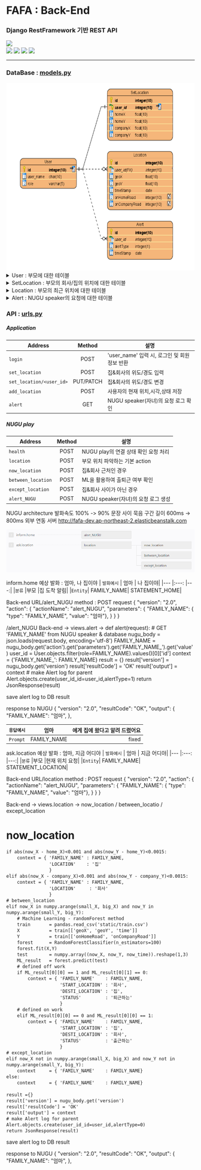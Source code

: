 # FAFA : Back-End
### Django RestFramework 기반 REST API
<div>
<img src="https://img.shields.io/badge/NUGU%20play-2.0-brightgreen?style=flat-square" />
</div>
<div>
<img src="https://img.shields.io/badge/Python-3.6-blue?style=flat-square" />
<img src="https://img.shields.io/badge/Django-2.1.1-blue?style=flat-square" />
<img src="https://img.shields.io/badge/DRF-3.11.0-blue?style=flat-square" />
<img src="https://img.shields.io/badge/SQlite-3.21.0-blue?style=flat-square" />
</div>

- - -

### DataBase : [models.py](https://github.com/HYUcoolguy/FAFA/blob/main/Back-End/FAFA/models.py)
<img src="../document/src/DataModel.png" height="500">

<details>
    <summary>User : 부모에 대한 테이블</summary>
    | 필드      | 타입  | 역할                          | 예시                   |
    |---        |---  |---                          |---                    |
    |`id`       |int    |(PK)사용자 고유 id 값         | 1, 2, 3...             |
    |`user_name`|char   |Application 로그인 시 필요한 ID| 'mother', 'father' |
    |`role`     |varchar|NUGU에서 전달 받은 Entity(FAMILY_NAME) | '엄마', '아빠'          |
</details>


<details>
    <summary>SetLocation : 부모의 회사/집의 위치에 대한 테이블</summary>
    | 필드      | 타입  | 역할                          | 예시                   |
    |---        |---  |---                          |---                    |
    |`id`       |int    |(PK) 고유 id 값        | 1, 2, 3...             |
    |`user_id`  |int   |(FK) User 테이블의 id | 1, 2, 3 ... |
    |`homeX`     |float|사용자의 집 위도| 36.1234  |
    |`homeY`     |float|사용자의 집 경도 | 123.1234      |
    |`companyX`     |float|사용자의 회사 위도 | 35.1234    |
    |`companyY`   |float|사용자의 회사 경도 | 122.4567     |
</details>

<details>
    <summary>Location : 부모의 최근 위치에 대한 테이블</summary>
    | 필드      | 타입  | 역할                          | 예시                   |
    |---        |---  |---                          |---                    |
    |`id`       |int    |(PK) 고유 id 값        | 1, 2, 3...             |
    |`user_id`  |int   |(FK) User 테이블의 id | 1, 2, 3 ... |
    |`geoX`     |float|사용자의 현재 위도| 36.1234  |
    |`geoY`     |float|사용자의 현재 경도 | 123.1234      |
    |`timeStamp`     |date|사용자의 데이터를 저장한 시각 |2020-12-02T...    |
    |`onHomeRoad`     |int|퇴근길 표시 (ML 사용)| 0, 1    |
    |`onCompanyRoad`   |int|출근길 표시 (ML 사용)| 0, 1     |
</details>

<details>
    <summary>Alert : NUGU speaker의 요청에 대한 테이블</summary>
    | 필드      | 타입  | 역할                          | 예시                   |
    |---        |---  |---                          |---                    |
    |`id`       |int    |(PK) 고유 id 값        | 1, 2, 3...             |
    |`user_id`  |int   |(FK) User 테이블의 id | 1, 2, 3 ... |
    |`alertType`     |int|NUGU 스피커의 Intent 분류| 0, 1  |
    |`timeStamp`     |date|자녀의 NUGU 스피커 요청을 저장한 시각 |2020-12-02T...    |
</details>



### API : [urls.py](https://github.com/HYUcoolguy/FAFA/blob/main/Back-End/FAFA/urls.py)

##### Application

| Address               | Method  | 설명|
|---                    |:---:    |---                          |
|`login`                |POST     |'user_name' 입력 시, 로그인 및 회원 정보 반환|
|`set_location`         |POST     |집&회사의 위도/경도 입력|
|`set_location/<user_id>` |PUT/PATCH|집&회사의 위도/경도 변경|
|`add_location`         |POST     |사용자의 현재 위치,시각,상태 저장|
|`alert`                |GET      |NUGU speaker(자녀)의 요청 로그 확인|

##### NUGU play

| Address          | Method  | 설명|
|---               |:---:  |---                          |
|`health`          |POST   |NUGU play의 연결 상태 확인 요청 처리 
|`location`        |POST   |부모 위치 파악하는 기본 action|
|`now_location`    |POST   |집&회사 근처인 경우|
|`between_location`|POST   |ML을 활용하여 출퇴근 여부 확인|
|`except_location` |POST   |집&회사 사이가 아닌 경우|
|`alert_NUGU`      |POST   |NUGU speaker(자녀)의 요청 로그 생성|


NUGU architecture
발화속도 100% -> 90%
문장 사이 묵음 구간 길이 600ms -> 800ms
외부 연동 서버
http://fafa-dev.ap-northeast-2.elasticbeanstalk.com

![../document/src/NUGUbuild.png](../document/src/NUGUbuild.png)

inform.home
예상 발화 : 엄마, 나 집이야 
| `발화예시`         | 엄마  | 나 집이야|
|---               |:---:  |---:|
|`분류`  |부모  |집 도착 알림|
|`Entity`| FAMILY_NAME| STATEMENT_HOME|

Back-end URL/alert_NUGU
method : POST
request
{
    "version": "2.0",
    "action": {
        "actionName": "alert_NUGU",
        "parameters": {
            "FAMILY_NAME": 
            { "type": "FAMILY_NAME", "value": "엄마"},
        }
    }
}

/alert_NUGU
Back-end -> views.alert -> 
def alert(request):
    # GET 'FAMILY_NAME' from NUGU speaker & database
    nugu_body   = json.loads(request.body, encoding='utf-8')
    FAMILY_NAME = nugu_body.get('action').get('parameters').get('FAMILY_NAME_').get('value')
    user_id     = User.objects.filter(role=FAMILY_NAME).values()[0]['id']
    context = {'FAMILY_NAME_': FAMILY_NAME}
    result  = {}
    result['version'] = nugu_body.get('version')
    result['resultCode'] = 'OK'
    result['output'] = context
    # make Alert log for parent
    Alert.objects.create(user_id_id=user_id,alertType=1)
    return JsonResponse(result)

save alert log to DB
result
    

response to NUGU
{
    "version": "2.0",
    "resultCode": "OK",
    "output": {
      "FAMILY_NAME": "엄마",
    },



| `응답예시`         | 엄마  | 에게 집에 왔다고 알려 드렸어요|
|---               |:---:  |---:|
|`Prompt`  |FAMILY_NAME  |fixed|







ask.location
예상 발화 : 엄마, 지금 어디야 
| `발화예시`         | 엄마  | 지금 어디야|
|---               |:---:  |---:|
|`분류`  |부모  |현재 위치 요청|
|`Entity`| FAMILY_NAME| STATEMENT_LOCATION|

Back-end URL/location
method : POST
request
{
    "version": "2.0",
    "action": {
        "actionName": "alert_NUGU",
        "parameters": {
            "FAMILY_NAME": 
            { "type": "FAMILY_NAME", "value": "엄마"},
        }
    }
}


Back-end -> views.location ->  now_location / between_locatio / except_location
# now_location
    if abs(now_X - home_X)<0.001 and abs(now_Y - home_Y)<0.0015:
        context = { 'FAMILY_NAME' : FAMILY_NAME,
                    'LOCATION'    : '집'
                    }
    elif abs(now_X - company_X)<0.001 and abs(now_Y - company_Y)<0.0015:
        context = { 'FAMILY_NAME' : FAMILY_NAME,
                    'LOCATION'     : '회사'
                    }
    # between_location
    elif now_X in numpy.arange(small_X, big_X) and now_Y in numpy.arange(small_Y, big_Y):
        # Machine Learning - randomForest method
        train       = pandas.read_csv('static/train.csv')
        X           = train[['geoX', 'geoY', 'time']]
        Y           = train[['onHomeRoad', 'onCompanyRoad']]
        forest      = RandomForestClassifier(n_estimators=100)
        forest.fit(X,Y)
        test        = numpy.array((now_X, now_Y, now_time)).reshape(1,3)
        ML_result   = forest.predict(test)
        # defined off work
        if ML_result[0][0] == 1 and ML_result[0][1] == 0:
            context = { 'FAMILY_NAME'    : FAMILY_NAME,
                        'START_LOCATION' : '회사',
                        'DESTI_LOCATION' : '집',
                        'STATUS'         : '퇴근하는'
                        }
        # defined on work
        elif ML_result[0][0] == 0 and ML_result[0][0] == 1:
            context = { 'FAMILY_NAME'    : FAMILY_NAME,
                        'START_LOCATION' : '집',
                        'DESTI_LOCATION' : '회사',
                        'STATUS'         : '출근하는'
                        }
    # except_location 
    elif now_X not in numpy.arange(small_X, big_X) and now_Y not in numpy.arange(small_Y, big_Y):
        context     = { 'FAMILY_NAME'    : FAMILY_NAME}
    else:
        context     = { 'FAMILY_NAME'    : FAMILY_NAME}

    result ={}
    result['version'] = nugu_body.get('version')
    result['resultCode'] = 'OK'
    result['output'] = context
    # make Alert log for parent
    Alert.objects.create(user_id_id=user_id,alertType=0)
    return JsonResponse(result)


save alert log to DB
result
    
response to NUGU
{
    "version": "2.0",
    "resultCode": "OK",
    "output": {
      "FAMILY_NAME": "엄마",
    },
